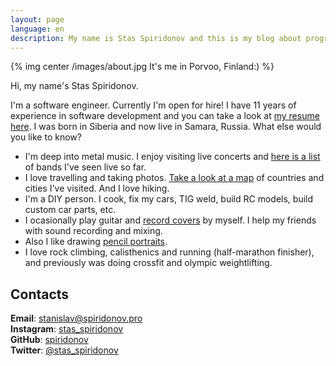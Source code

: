```yaml
---
layout: page
language: en
description: My name is Stas Spiridonov and this is my blog about programming, music, books, drawing, hobbies and other interesting things.
---
```


{% img center /images/about.jpg It's me in Porvoo, Finland:) %}

Hi, my name's Stas Spiridonov.

I'm a software engineer. Currently I'm open for hire! I have 11 years of experience in software development and you can take a look at [my resume here](/resume_stanislav_spiridonov.pdf). I was born in Siberia and now live in Samara, Russia. What else would you like to know?

* I'm deep into metal music. I enjoy visiting live concerts and [here is a list](/concerts/) of bands I've seen live so far.
* I love travelling and taking photos. [Take a look at a map](https://drive.google.com/open?id=1LANm8dHR8LlrDBA8Onw_2SgB4Vs&usp=sharing) of countries and cities I've visited. And I love hiking.
* I'm a DIY person. I cook, fix my cars, TIG weld, build RC models, build custom car parts, etc.
* I ocasionally play guitar and [record covers](/covers/) by myself. I help my friends with sound recording and mixing.
* Also I like drawing [pencil portraits](/drawings/).
* I love rock climbing, calisthenics and running (half-marathon finisher), and previously was doing crossfit and olympic weightlifting.

## Contacts

**Email**: [stanislav@spiridonov.pro](mailto:stanislav@spiridonov.pro)  
**Instagram**: [stas_spiridonov](https://www.instagram.com/stas_spiridonov/)  
**GitHub**: [spiridonov](https://github.com/spiridonov)  
**Twitter**: [@stas_spiridonov](https://twitter.com/stas_spiridonov)  
